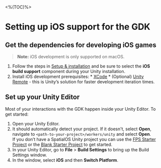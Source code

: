 <%(TOC)%>
# Setting up iOS support for the GDK

## Get the dependencies for developing iOS games

> **Note:** iOS development is only supported on macOS.

  1. Follow the steps in [Setup & installation]({{urlRoot}}/machine-setup) and be sure to select the **iOS build support** component during your Unity installation.
  1. Install iOS development prerequisites:
    * [XCode](https://developer.apple.com/xcode/)
    * (Optional) [Unity Remote](https://itunes.apple.com/gb/app/unity-remote-5/id871767552?mt=8) - this is Unity’s solution for faster development iteration times.

## Set up your Unity Editor

Most of your interactions with the GDK happen inside your Unity Editor. To get started:

1. Open your Unity Editor.
1. It should automatically detect your project. If it doesn't, select **Open**, navigate to `<path-to-your-project>/workers/unity` and select **Open**.<br>
If you don’t have a SpatialOS Unity project you can use the [FPS Starter Project]({{urlRoot}}/projects/fps/get-started/get-started) or the [Blank Starter Project]({{urlRoot}}/projects/blank/overview) to get started.
1. In your Unity Editor, go to **File** > **Build Settings** to bring up the Build Settings window. 
1. In the window, select **iOS** and then **Switch Platform**.
